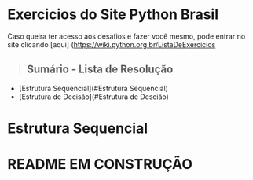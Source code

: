 # Exercicios do Site Python Brasil

Caso queira ter acesso aos desafios e fazer você mesmo, pode entrar no site clicando [aqui] (https://wiki.python.org.br/ListaDeExercicios

> ## Sumário - Lista de Resolução

+ [Estrutura Sequencial](#Estrutura Sequencial)
+ [Estrutura de Decisão](#Estrutura de Descião)

# Estrutura Sequencial

# README EM CONSTRUÇÃO